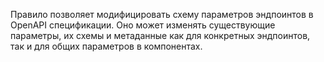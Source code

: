 Правило позволяет модифицировать схему параметров эндпоинтов в OpenAPI спецификации. Оно может изменять существующие параметры, их схемы и метаданные как для конкретных эндпоинтов, так и для общих параметров в компонентах.
